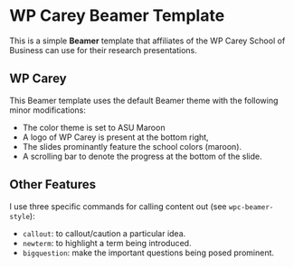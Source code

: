 # WP Carey Beamer Template

This is a simple **Beamer** template that affiliates of the WP Carey School of Business can use for their research presentations. 

## WP Carey
This Beamer template uses the default Beamer theme with the following minor modifications:
- The color theme is set to ASU Maroon 
- A logo of WP Carey is present at the bottom right, 
- The slides prominantly feature the school colors (maroon). 
- A scrolling bar to denote the progress at the bottom of the slide. 

## Other Features
I use three specific commands for calling content out (see `wpc-beamer-style`): 
- `callout`: to callout/caution a particular idea. 
- `newterm`: to highlight a term being introduced. 
- `bigquestion`: make the important questions being posed prominent. 
